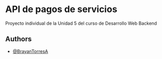 # API de pagos de servicios

Proyecto individual de la Unidad 5 del curso de Desarrollo Web Backend 

## Authors

- [@BrayanTorresA](https://github.com/BrayanTorresA)